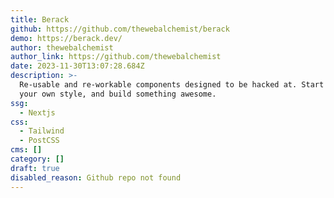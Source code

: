 ```yaml
---
title: Berack
github: https://github.com/thewebalchemist/berack
demo: https://berack.dev/
author: thewebalchemist
author_link: https://github.com/thewebalchemist
date: 2023-11-30T13:07:28.684Z
description: >-
  Re-usable and re-workable components designed to be hacked at. Start here, add
  your own style, and build something awesome.
ssg:
  - Nextjs
css:
  - Tailwind
  - PostCSS
cms: []
category: []
draft: true
disabled_reason: Github repo not found
---
```

